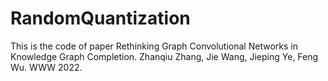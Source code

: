 # RandomQuantization
This is the code of paper Rethinking Graph Convolutional Networks in Knowledge Graph Completion. Zhanqiu Zhang, Jie Wang, Jieping Ye, Feng Wu. WWW 2022.
